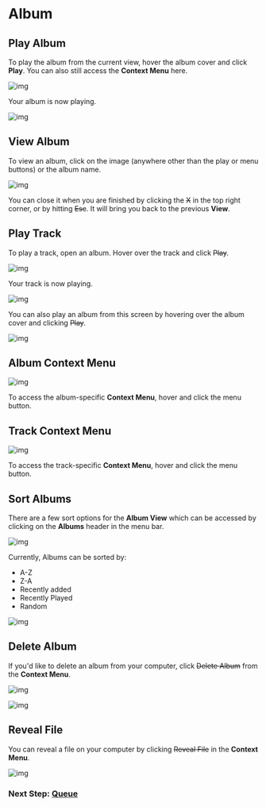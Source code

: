 # Album

## Play Album

To play the album from the current view, hover the album cover and click **Play**. You can also still access the **Context Menu** here.

![img](/screenshots/3_albums-3.jpg)

Your album is now playing.

![img](/screenshots/3_albums-4.jpg)

## View Album

To view an album, click on the image (anywhere other than the play or menu buttons) or the album name.

![img](/screenshots/3B_album-1.jpg)

You can close it when you are finished by clicking the ~~X~~ in the top right corner, or by hitting ~~Esc~~. It will bring you back to the previous **View**.

## Play Track

To play a track, open an album. Hover over the track and click ~~Play~~.

![img](/screenshots/3B_album-2.jpg)

Your track is now playing.

![img](/screenshots/3B_album-3.jpg)

You can also play an album from this screen by hovering over the album cover and clicking ~~Play~~.

![img](/screenshots/3B_album-4.jpg)

## Album Context Menu

![img](/screenshots/3B_album-6.jpg)

To access the album-specific **Context Menu**, hover and click the menu button.

## Track Context Menu

![img](/screenshots/3C_album-1.jpg)

To access the track-specific **Context Menu**, hover and click the menu button.

## Sort Albums

There are a few sort options for the **Album View** which can be accessed by clicking on the **Albums** header in the menu bar.

![img](/screenshots/3_albums-sort-1.jpg)

Currently, Albums can be sorted by:
- A-Z
- Z-A
- Recently added
- Recently Played
- Random

![img](/screenshots/3_albums-sort-4.jpg)

## Delete Album

If you'd like to delete an album from your computer, click ~~Delete Album~~ from the **Context Menu**.

![img](/screenshots/3B_album-9.jpg)

![img](/screenshots/3B_album-10.jpg)

## Reveal File

You can reveal a file on your computer by clicking ~~Reveal File~~ in the **Context Menu**.

![img](/screenshots/3C_album-5.jpg)

### Next Step: **[Queue](https://voltra.co/docs/queue/)**
